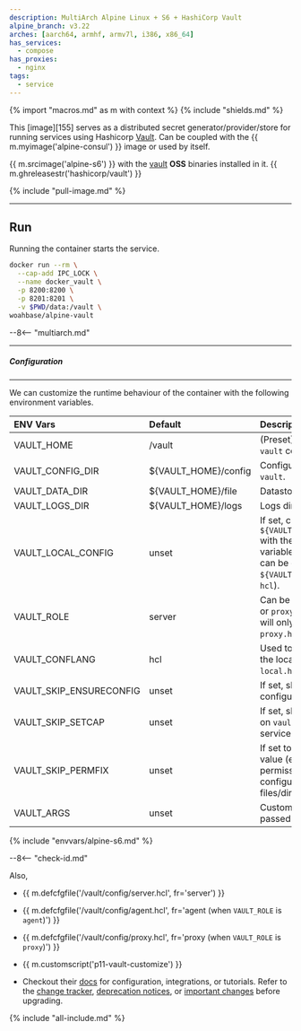 ```yaml
---
description: MultiArch Alpine Linux + S6 + HashiCorp Vault
alpine_branch: v3.22
arches: [aarch64, armhf, armv7l, i386, x86_64]
has_services:
  - compose
has_proxies:
  - nginx
tags:
  - service
---
```


{% import "macros.md" as m with context %}
{% include "shields.md" %}

This [image][155] serves as a distributed secret
generator/provider/store for running services using Hashicorp
[Vault][1]. Can be coupled with the {{ m.myimage('alpine-consul')
}} image or used by itself.

{{ m.srcimage('alpine-s6') }} with the [vault][2] **OSS** binaries
installed in it. {{ m.ghreleasestr('hashicorp/vault') }}

{% include "pull-image.md" %}

---
Run
---

Running the container starts the service.

``` sh
docker run --rm \
  --cap-add IPC_LOCK \
  --name docker_vault \
  -p 8200:8200 \
  -p 8201:8201 \
  -v $PWD/data:/vault \
woahbase/alpine-vault
```

--8<-- "multiarch.md"

---
##### Configuration
---

We can customize the runtime behaviour of the container with the
following environment variables.

| ENV Vars                | Default              | Description
| :---                    | :---                 | :---
| VAULT_HOME              | /vault               | (Preset) Root directory for `vault` configuration and data.
| VAULT_CONFIG_DIR        | ${VAULT_HOME}/config | Configuration directory for `vault`.
| VAULT_DATA_DIR          | ${VAULT_HOME}/file   | Datastore directory for `vault`.
| VAULT_LOGS_DIR          | ${VAULT_HOME}/logs   | Logs directory for `vault`.
| VAULT_LOCAL_CONFIG      | unset                | If set, creates the file `${VAULT_CONFIG_DIR}/local.hcl` with the contents of the variable (JSON/hcl extension can be changed by setting `${VAULT_CONFLANG}` defaults to `hcl`).
| VAULT_ROLE              | server               | Can be one of `server` or `agent` or `proxy`.  (Agent/Proxy mode will only read `agent.hcl` or `proxy.hcl` respectively)
| VAULT_CONFLANG          | hcl                  | Used to set the extension to the local configuration file (e.g. `local.hcl` or `local.json`).
| VAULT_SKIP_ENSURECONFIG | unset                | If set, skips setting up default configuration.
| VAULT_SKIP_SETCAP       | unset                | If set, skips setting capabilities on `vault` binary before starting service.
| VAULT_SKIP_PERMFIX      | unset                | If set to a **non-empty-string** value (e.g. `1`), skips fixing permissions for `vault` configuration or data files/directories.
| VAULT_ARGS              | unset                | Customizable arguments passed to `vault` service.
{% include "envvars/alpine-s6.md" %}

--8<-- "check-id.md"

Also,

* {{ m.defcfgfile('/vault/config/server.hcl', fr='server') }}

* {{ m.defcfgfile('/vault/config/agent.hcl', fr='agent (when `VAULT_ROLE` is `agent`)') }}

* {{ m.defcfgfile('/vault/config/proxy.hcl', fr='proxy (when `VAULT_ROLE` is `proxy`)') }}

* {{ m.customscript('p11-vault-customize') }}

* Checkout their [docs][3] for configuration, integrations, or
  tutorials. Refer to the [change tracker][4], [deprecation
  notices][5], or [important changes][6] before upgrading.

[1]: https://www.vault.io/
[2]: https://releases.hashicorp.com/vault/
[3]: https://developer.hashicorp.com/vault/docs
[4]: https://developer.hashicorp.com/vault/docs/updates/change-tracker
[5]: https://developer.hashicorp.com/vault/docs/updates/deprecation
[6]: https://developer.hashicorp.com/vault/docs/updates/important-changes

{% include "all-include.md" %}
